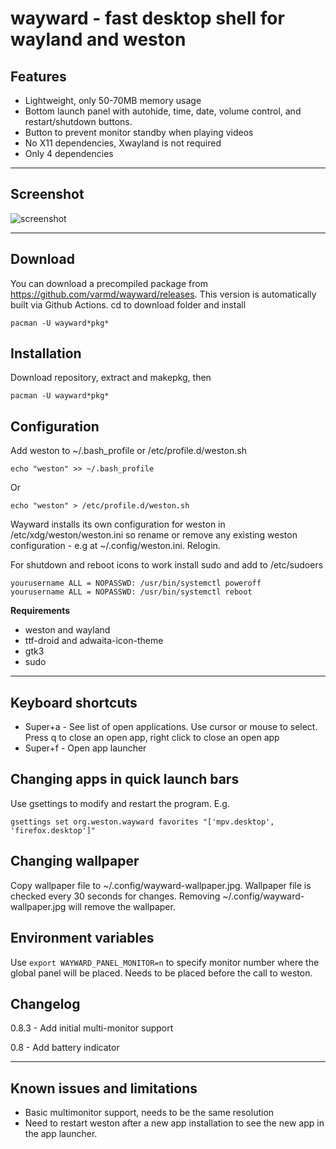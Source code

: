 # wayward - fast desktop shell for wayland and weston

## Features

* Lightweight, only 50-70MB memory usage
* Bottom launch panel with autohide, time, date, volume control, and restart/shutdown buttons.
* Button to prevent monitor standby when playing videos
* No X11 dependencies, Xwayland is not required
* Only 4 dependencies

----
## Screenshot

![screenshot](https://raw.githubusercontent.com/varmd/wayward/master/screenshot.png "Screenshot")

----
## Download

You can download a precompiled package from https://github.com/varmd/wayward/releases. This version is automatically built via Github Actions. cd to download folder and install

    pacman -U wayward*pkg*

## Installation

Download repository, extract and makepkg, then 

    pacman -U wayward*pkg*

## Configuration

Add weston to ~/.bash_profile or /etc/profile.d/weston.sh

    echo "weston" >> ~/.bash_profile
    
Or

    echo "weston" > /etc/profile.d/weston.sh

Wayward installs its own configuration for weston in /etc/xdg/weston/weston.ini so rename or remove any existing weston configuration - e.g at ~/.config/weston.ini.  Relogin.

For shutdown and reboot icons to work install sudo and add to /etc/sudoers

    yourusername ALL = NOPASSWD: /usr/bin/systemctl poweroff
    yourusername ALL = NOPASSWD: /usr/bin/systemctl reboot

**Requirements**

* weston and wayland
* ttf-droid and adwaita-icon-theme
* gtk3
* sudo

----
## Keyboard shortcuts

* Super+a - See list of open applications. Use cursor or mouse to select. Press q
  to close an open app, right click to close an open app
* Super+f - Open app launcher

## Changing apps in quick launch bars

Use gsettings to modify and restart the program. E.g.

    gsettings set org.weston.wayward favorites "['mpv.desktop', 'firefox.desktop']"

## Changing wallpaper

Copy wallpaper file to ~/.config/wayward-wallpaper.jpg. Wallpaper file is checked every 30 seconds for changes. Removing ~/.config/wayward-wallpaper.jpg will remove the wallpaper.

## Environment variables

Use `export WAYWARD_PANEL_MONITOR=n` to specify monitor number where the global panel will be placed. Needs to be placed before the call to weston.

## Changelog

0.8.3 - Add initial multi-monitor support

0.8 - Add battery indicator

----
## Known issues and limitations

* Basic multimonitor support, needs to be the same resolution
* Need to restart weston after a new app installation to see the new app in the app launcher.




